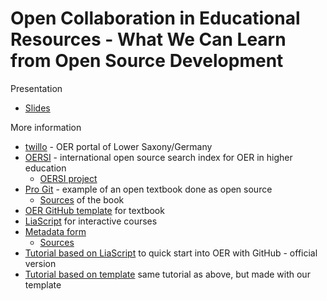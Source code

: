 # Open Collaboration in Educational Resources - What We Can Learn from Open Source Development

Presentation
* [Slides](https://github.com/axel-klinger/oe-global-conference-2023/raw/main/OERSI%20-%20OE%20Global%202023.pptx)

More information
* [twillo](https://www.twillo.de/oer/web/) - OER portal of Lower Saxony/Germany
* [OERSI](https://oersi.org/resources/) - international open source search index for OER in higher education
  * [OERSI project](https://gitlab.com/oersi) 
* [Pro Git](https://git-scm.com/book/en/v2) - example of an open textbook done as open source
  * [Sources](https://github.com/progit/progit2) of the book
* [OER GitHub template](https://github.com/TIBHannover/markdown-documents-template) for textbook
* [LiaScript](https://liascript.github.io/) for interactive courses
* [Metadata form](https://oersi.gitlab.io/metadata-form/metadata-generator.html)
  * [Sources](https://gitlab.com/oersi/metadata-form) 
* [Tutorial based on LiaScript](https://github.com/TIBHannover/oer-github-tutorial) to quick start into OER with GitHub - official version
* [Tutorial based on template](https://github.com/TIBHannover/oer-github-tutorial-template) same tutorial as above, but made with our template